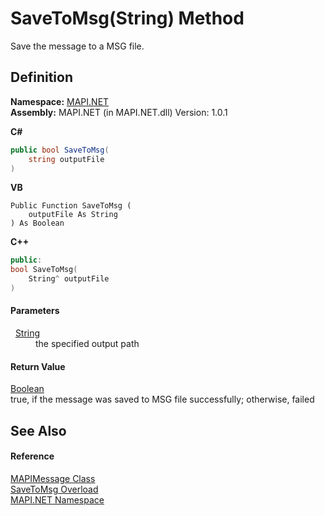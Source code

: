 # SaveToMsg(String) Method


Save the message to a MSG file.



## Definition
**Namespace:** <a href="N_MAPI_NET.md">MAPI.NET</a>  
**Assembly:** MAPI.NET (in MAPI.NET.dll) Version: 1.0.1

**C#**
``` C#
public bool SaveToMsg(
	string outputFile
)
```
**VB**
``` VB
Public Function SaveToMsg ( 
	outputFile As String
) As Boolean
```
**C++**
``` C++
public:
bool SaveToMsg(
	String^ outputFile
)
```



#### Parameters
<dl><dt>  <a href="https://learn.microsoft.com/dotnet/api/system.string" target="_blank" rel="noopener noreferrer">String</a></dt><dd>the specified output path</dd></dl>

#### Return Value
<a href="https://learn.microsoft.com/dotnet/api/system.boolean" target="_blank" rel="noopener noreferrer">Boolean</a>  
true, if the message was saved to MSG file successfully; otherwise, failed

## See Also


#### Reference
<a href="T_MAPI_NET_MAPIMessage.md">MAPIMessage Class</a>  
<a href="Overload_MAPI_NET_MAPIMessage_SaveToMsg.md">SaveToMsg Overload</a>  
<a href="N_MAPI_NET.md">MAPI.NET Namespace</a>  
